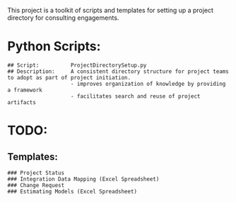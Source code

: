 
This project is a toolkit of scripts and templates for setting up a project directory for consulting engagements.

Python Scripts:
================
	## Script: 			ProjectDirectorySetup.py
	## Description:		A consistent directory structure for project teams to adopt as part of project initiation.
						- improves organization of knowledge by providing a framework
						- facilitates search and reuse of project artifacts
	
	
TODO:
==========

## Templates:
	### Project Status
	### Integration Data Mapping (Excel Spreadsheet)
	### Change Request
	### Estimating Models (Excel Spreadsheet)
	
